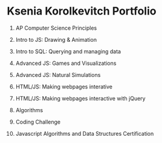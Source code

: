 # Ksenia Korolkevitch Portfolio

1. AP Computer Science Principles

2. Intro to JS: Drawing & Animation

3. Intro to SQL: Querying and managing data

4. Advanced JS: Games and Visualizations

5. Advanced JS: Natural Simulations

6. HTML/JS: Making webpages interative

7. HTML/JS: Making webpages interactive with jQuery

8. Algorithms

9. Coding Challenge

10. Javascript Algorithms and Data Structures Certification
